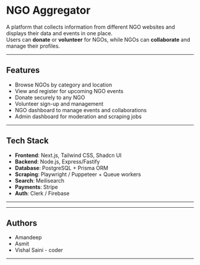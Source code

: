 # NGO Aggregator

A platform that collects information from different NGO websites and displays their data and events in one place.  
Users can **donate** or **volunteer** for NGOs, while NGOs can **collaborate** and manage their profiles. 

---

## Features

- Browse NGOs by category and location
- View and register for upcoming NGO events
- Donate securely to any NGO
- Volunteer sign-up and management
- NGO dashboard to manage events and collaborations
- Admin dashboard for moderation and scraping jobs

---

## Tech Stack

- **Frontend**: Next.js, Tailwind CSS, Shadcn UI
- **Backend**: Node.js, Express/Fastify
- **Database**: PostgreSQL + Prisma ORM
- **Scraping**: Playwright / Puppeteer + Queue workers
- **Search**: Meilisearch
- **Payments**: Stripe
- **Auth**: Clerk / Firebase 

---

---

## Authors

- Amandeep
- Asmit
- Vishal Saini - coder

---